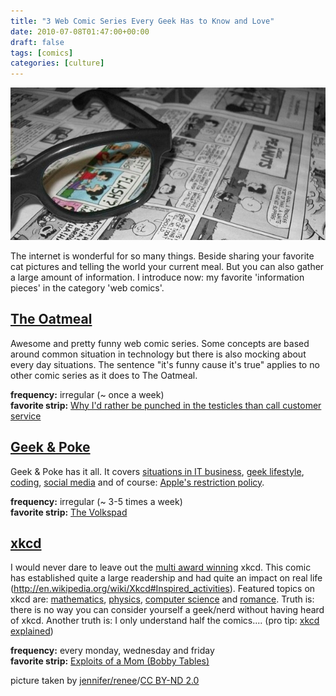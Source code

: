 ```yaml
---
title: "3 Web Comic Series Every Geek Has to Know and Love"
date: 2010-07-08T01:47:00+00:00
draft: false
tags: [comics]
categories: [culture]
---
```


![play!](header.jpg)

The internet is wonderful for so many things. Beside sharing your favorite cat pictures and telling the world your current meal. But you can also gather a large amount of information. I introduce now: my favorite 'information pieces' in the category 'web comics'.

## [The Oatmeal](http://theoatmeal.com/)

Awesome and pretty funny web comic series. Some concepts are based around common situation in technology but there is also mocking about every day situations. The sentence "it's funny cause it's true" applies to no other comic series as it does to The Oatmeal.

**frequency:** irregular (~ once a week)<br />
**favorite strip:** [Why I'd rather be punched in the testicles than call customer service](http://theoatmeal.com/comics/customer_service)

## [Geek & Poke](https://geek-and-poke.com/)

Geek & Poke has it all. It covers [situations in IT business](https://geek-and-poke.com/geekandpoke/2010/3/30/project-management-made-easy-part-29.html), [geek lifestyle](https://geek-and-poke.com/geekandpoke/2010/3/26/yet-another-geek-in-a-bar.html), [coding](https://geek-and-poke.com/geekandpoke/2010/2/9/later-but-then-immediately.html), [social media](https://geek-and-poke.com/geekandpoke/2010/3/14/social-life-balance.html) and of course: [Apple's restriction policy](https://geek-and-poke.com/geekandpoke/2010/4/1/in-the-apple-labs.html).

**frequency:** irregular (~ 3-5 times a week)<br />
**favorite strip:** [The Volkspad](https://geek-and-poke.com/geekandpoke/2010/3/27/the-volkspad.html)

## [xkcd](http://xkcd.com)

I would never dare to leave out the [multi award winning](http://en.wikipedia.org/wiki/Xkcd#Awards_and_recognition) xkcd. This comic has established quite a large readership and had quite an impact on real life (http://en.wikipedia.org/wiki/Xkcd#Inspired_activities). Featured topics on xkcd are: [mathematics](http://xkcd.com/599/), [physics](http://xkcd.com/171/), [computer science](http://xkcd.com/208/) and [romance](http://xkcd.com/335/). Truth is: there is no way you can consider yourself a geek/nerd without having heard of xkcd. Another truth is: I only understand half the comics.... (pro tip: [xkcd explained](http://xkcdexplained.com/))

**frequency:** every monday, wednesday and friday<br />
**favorite strip:** [Exploits of a Mom (Bobby Tables)](http://xkcd.com/327/)

picture taken by [jennifer/renee](http://www.flickr.com/photos/jenniferrenee/3280036588)/[CC BY-ND 2.0 ](http://creativecommons.org/licenses/by-nd/2.0/deed.en)
